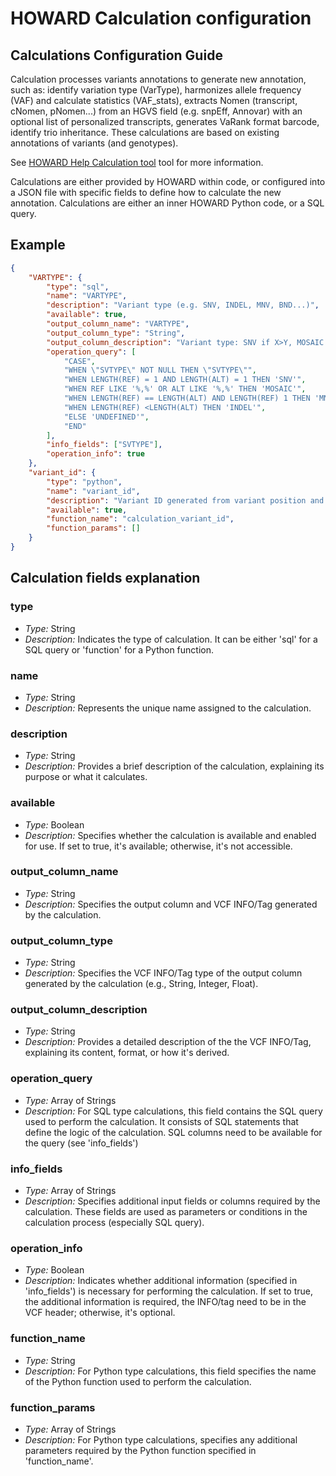 # HOWARD Calculation configuration

## Calculations Configuration Guide

Calculation processes variants annotations to generate new annotation, such as: identify variation type (VarType), harmonizes allele frequency (VAF) and calculate statistics (VAF_stats), extracts Nomen (transcript, cNomen, pNomen...) from an HGVS field (e.g. snpEff, Annovar) with an optional list of personalized transcripts, generates VaRank format barcode, identify trio inheritance. These calculations are based on existing annotations of variants (and genotypes).

See [HOWARD Help Calculation tool](help.md#calculation-tool) tool for more information.

Calculations are either provided by HOWARD within code, or configured into a JSON file with specific fields to define how to calculate the new annotation. Calculations are either an inner HOWARD Python code, or a SQL query.

## Example

```json
{
	"VARTYPE": {
		"type": "sql",
		"name": "VARTYPE",
		"description": "Variant type (e.g. SNV, INDEL, MNV, BND...)",
		"available": true,
		"output_column_name": "VARTYPE",
		"output_column_type": "String",
		"output_column_description": "Variant type: SNV if X>Y, MOSAIC if X>Y,Z or X,Y>Z, INDEL if XY>Z or X>YZ",
		"operation_query": [
			"CASE",
			"WHEN \"SVTYPE\" NOT NULL THEN \"SVTYPE\"",
			"WHEN LENGTH(REF) = 1 AND LENGTH(ALT) = 1 THEN 'SNV'",
			"WHEN REF LIKE '%,%' OR ALT LIKE '%,%' THEN 'MOSAIC'",
			"WHEN LENGTH(REF) == LENGTH(ALT) AND LENGTH(REF) 1 THEN 'MNV'",
			"WHEN LENGTH(REF) <LENGTH(ALT) THEN 'INDEL'",
			"ELSE 'UNDEFINED'",
			"END"
		],
		"info_fields": ["SVTYPE"],
		"operation_info": true
	},
	"variant_id": {
		"type": "python",
		"name": "variant_id",
		"description": "Variant ID generated from variant position and type",
		"available": true,
		"function_name": "calculation_variant_id",
		"function_params": []
	}
}
```

## Calculation fields explanation

### type 
  - *Type:* String
  - *Description:* Indicates the type of calculation. It can be either 'sql' for a SQL query or 'function' for a Python function.

### name 
  - *Type:* String
  - *Description:* Represents the unique name assigned to the calculation.

### description 
  - *Type:* String
  - *Description:* Provides a brief description of the calculation, explaining its purpose or what it calculates.

### available
  - *Type:* Boolean
  - *Description:* Specifies whether the calculation is available and enabled for use. If set to true, it's available; otherwise, it's not accessible.

### output_column_name
  - *Type:* String
  - *Description:* Specifies the output column and VCF INFO/Tag generated by the calculation.

### output_column_type
  - *Type:* String
  - *Description:* Specifies the VCF INFO/Tag type of the output column generated by the calculation (e.g., String, Integer, Float).

### output_column_description
  - *Type:* String
  - *Description:* Provides a detailed description of the the VCF INFO/Tag, explaining its content, format, or how it's derived.

### operation_query
  - *Type:* Array of Strings
  - *Description:* For SQL type calculations, this field contains the SQL query used to perform the calculation. It consists of SQL statements that define the logic of the calculation. SQL columns need to be available for the query (see 'info_fields')

### info_fields
  - *Type:* Array of Strings
  - *Description:* Specifies additional input fields or columns required by the calculation. These fields are used as parameters or conditions in the calculation process (especially SQL query).

### operation_info
  - *Type:* Boolean
  - *Description:* Indicates whether additional information (specified in 'info_fields') is necessary for performing the calculation. If set to true, the additional information is required, the INFO/tag need to be in the VCF header; otherwise, it's optional.

### function_name
  - *Type:* String
  - *Description:* For Python type calculations, this field specifies the name of the Python function used to perform the calculation.

### function_params
  - *Type:* Array of Strings
  - *Description:* For Python type calculations, specifies any additional parameters required by the Python function specified in 'function_name'.
